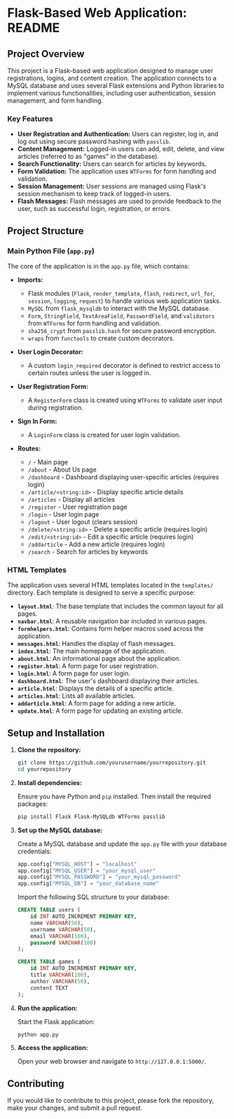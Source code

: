 # Flask-Based Web Application: README

## Project Overview

This project is a Flask-based web application designed to manage user registrations, logins, and content creation. The application connects to a MySQL database and uses several Flask extensions and Python libraries to implement various functionalities, including user authentication, session management, and form handling.

### Key Features

- **User Registration and Authentication:** Users can register, log in, and log out using secure password hashing with `passlib`.
- **Content Management:** Logged-in users can add, edit, delete, and view articles (referred to as "games" in the database).
- **Search Functionality:** Users can search for articles by keywords.
- **Form Validation:** The application uses `WTForms` for form handling and validation.
- **Session Management:** User sessions are managed using Flask's session mechanism to keep track of logged-in users.
- **Flash Messages:** Flash messages are used to provide feedback to the user, such as successful login, registration, or errors.

## Project Structure

### Main Python File (`app.py`)

The core of the application is in the `app.py` file, which contains:

- **Imports:**
  - Flask modules (`Flask`, `render_template`, `flash`, `redirect`, `url_for`, `session`, `logging`, `request`) to handle various web application tasks.
  - `MySQL` from `flask_mysqldb` to interact with the MySQL database.
  - `Form`, `StringField`, `TextAreaField`, `PasswordField`, and `validators` from `WTForms` for form handling and validation.
  - `sha256_crypt` from `passlib.hash` for secure password encryption.
  - `wraps` from `functools` to create custom decorators.

- **User Login Decorator:**
  - A custom `login_required` decorator is defined to restrict access to certain routes unless the user is logged in.

- **User Registration Form:**
  - A `RegisterForm` class is created using `WTForms` to validate user input during registration.

- **Sign In Form:**
  - A `LoginForm` class is created for user login validation.

- **Routes:**
  - `/` - Main page
  - `/about` - About Us page
  - `/dashboard` - Dashboard displaying user-specific articles (requires login)
  - `/article/<string:id>` - Display specific article details
  - `/articles` - Display all articles
  - `/register` - User registration page
  - `/login` - User login page
  - `/logout` - User logout (clears session)
  - `/delete/<string:id>` - Delete a specific article (requires login)
  - `/edit/<string:id>` - Edit a specific article (requires login)
  - `/addarticle` - Add a new article (requires login)
  - `/search` - Search for articles by keywords

### HTML Templates

The application uses several HTML templates located in the `templates/` directory. Each template is designed to serve a specific purpose:

- **`layout.html`**: The base template that includes the common layout for all pages.
- **`navbar.html`**: A reusable navigation bar included in various pages.
- **`formhelpers.html`**: Contains form helper macros used across the application.
- **`messages.html`**: Handles the display of flash messages.
- **`index.html`**: The main homepage of the application.
- **`about.html`**: An informational page about the application.
- **`register.html`**: A form page for user registration.
- **`login.html`**: A form page for user login.
- **`dashboard.html`**: The user's dashboard displaying their articles.
- **`article.html`**: Displays the details of a specific article.
- **`articles.html`**: Lists all available articles.
- **`addarticle.html`**: A form page for adding a new article.
- **`update.html`**: A form page for updating an existing article.

## Setup and Installation

1. **Clone the repository:**

    ```bash
    git clone https://github.com/yourusername/yourrepository.git
    cd yourrepository
    ```

2. **Install dependencies:**

    Ensure you have Python and `pip` installed. Then install the required packages:

    ```bash
    pip install Flask Flask-MySQLdb WTForms passlib
    ```

3. **Set up the MySQL database:**

    Create a MySQL database and update the `app.py` file with your database credentials:

    ```python
    app.config["MYSQL_HOST"] = "localhost"
    app.config["MYSQL_USER"] = "your_mysql_user"
    app.config["MYSQL_PASSWORD"] = "your_mysql_password"
    app.config["MYSQL_DB"] = "your_database_name"
    ```

    Import the following SQL structure to your database:

    ```sql
    CREATE TABLE users (
        id INT AUTO_INCREMENT PRIMARY KEY,
        name VARCHAR(50),
        username VARCHAR(50),
        email VARCHAR(100),
        password VARCHAR(100)
    );

    CREATE TABLE games (
        id INT AUTO_INCREMENT PRIMARY KEY,
        title VARCHAR(100),
        author VARCHAR(50),
        content TEXT
    );
    ```

4. **Run the application:**

    Start the Flask application:

    ```bash
    python app.py
    ```

5. **Access the application:**

    Open your web browser and navigate to `http://127.0.0.1:5000/`.

## Contributing

If you would like to contribute to this project, please fork the repository, make your changes, and submit a pull request.
